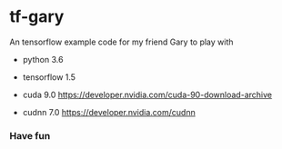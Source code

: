 # tf-gary
An tensorflow example code for my friend Gary to play with

- python 3.6
- tensorflow 1.5

- cuda 9.0
https://developer.nvidia.com/cuda-90-download-archive

- cudnn 7.0 
https://developer.nvidia.com/cudnn

### Have fun